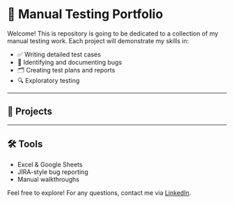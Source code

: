 # 🧪 Manual Testing Portfolio

Welcome! This is repository is going to be dedicated to a collection of my manual testing work.
Each project will demonstrate my skills in:

- ✅ Writing detailed test cases
- 🐞 Identifying and documenting bugs
- 🗂️ Creating test plans and reports
- 🔍 Exploratory testing

---

## 📁 Projects

---

## 🛠️ Tools
- Excel & Google Sheets
- JIRA-style bug reporting
- Manual walkthroughs

Feel free to explore! For any questions, contact me via [LinkedIn](https://www.linkedin.com/in/adamxngy/).
